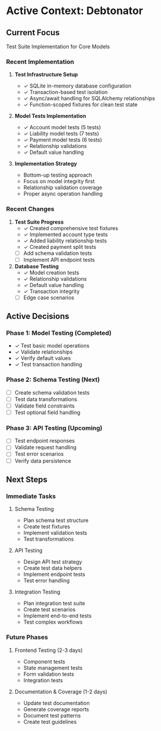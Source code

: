 # Active Context: Debtonator

## Current Focus
Test Suite Implementation for Core Models

### Recent Implementation
1. **Test Infrastructure Setup**
   - ✓ SQLite in-memory database configuration
   - ✓ Transaction-based test isolation
   - ✓ Async/await handling for SQLAlchemy relationships
   - ✓ Function-scoped fixtures for clean test state

2. **Model Tests Implementation**
   - ✓ Account model tests (5 tests)
   - ✓ Liability model tests (7 tests)
   - ✓ Payment model tests (6 tests)
   - ✓ Relationship validations
   - ✓ Default value handling

3. **Implementation Strategy**
   - Bottom-up testing approach
   - Focus on model integrity first
   - Relationship validation coverage
   - Proper async operation handling

### Recent Changes
1. **Test Suite Progress**
   - ✓ Created comprehensive test fixtures
   - ✓ Implemented account type tests
   - ✓ Added liability relationship tests
   - ✓ Created payment split tests
   - [ ] Add schema validation tests
   - [ ] Implement API endpoint tests

2. **Database Testing**
   - ✓ Model creation tests
   - ✓ Relationship validations
   - ✓ Default value handling
   - ✓ Transaction integrity
   - [ ] Edge case scenarios

## Active Decisions

### Phase 1: Model Testing (Completed)
- ✓ Test basic model operations
- ✓ Validate relationships
- ✓ Verify default values
- ✓ Test transaction handling

### Phase 2: Schema Testing (Next)
- [ ] Create schema validation tests
- [ ] Test data transformations
- [ ] Validate field constraints
- [ ] Test optional field handling

### Phase 3: API Testing (Upcoming)
- [ ] Test endpoint responses
- [ ] Validate request handling
- [ ] Test error scenarios
- [ ] Verify data persistence

## Next Steps

### Immediate Tasks
1. Schema Testing
   - Plan schema test structure
   - Create test fixtures
   - Implement validation tests
   - Test transformations

2. API Testing
   - Design API test strategy
   - Create test data helpers
   - Implement endpoint tests
   - Test error handling

3. Integration Testing
   - Plan integration test suite
   - Create test scenarios
   - Implement end-to-end tests
   - Test complex workflows

### Future Phases
1. Frontend Testing (2-3 days)
   - Component tests
   - State management tests
   - Form validation tests
   - Integration tests

2. Documentation & Coverage (1-2 days)
   - Update test documentation
   - Generate coverage reports
   - Document test patterns
   - Create test guidelines

